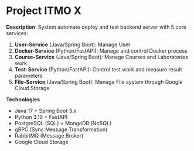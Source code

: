 # Project ITMO X
**Description**: System automate deploy and test backend server with 5 core services:
1. **User-Service** (Java/Spring Boot): Manage User
2. **Docker-Service** (Python/FastAPI): Manage and control Docker process
3. **Course-Service** (Java/Spring Boot): Manage Courses and Laboratories work
4. **Test-Service** (Python/FastAPI): Control test work and measure result parameters
5. **File-Service** (Java/Spring Boot): Manage File system through Google Cloud Storage

**Technologies**
- Java 17 + Spring Boot 3.x
- Python 3.10 + FastAPI
- PostgreSQL (SQL) + MongoDB (NoSQL)
- gRPC (Sync Message Transformation)
- RabbitMQ (Message Broker)
- Google Cloud Storage